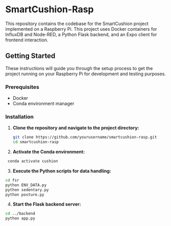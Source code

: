 # SmartCushion-Rasp

This repository contains the codebase for the SmartCushion project implemented on a Raspberry Pi. This project uses Docker containers for InfluxDB and Node-RED, a Python Flask backend, and an Expo client for frontend interaction.

## Getting Started

These instructions will guide you through the setup process to get the project running on your Raspberry Pi for development and testing purposes.

### Prerequisites

- Docker
- Conda environment manager

### Installation

1. **Clone the repository and navigate to the project directory:**

   ```bash
   git clone https://github.com/yourusername/smartcushion-rasp.git
   cd smartcushion-rasp
   ```

2. **Activate the Conda environment:**

```bash
 conda activate cushion
```

3. **Execute the Python scripts for data handling:**

```bash
cd fsr
python ENV_DATA.py
python sedentary.py
python posture.py
```

4. **Start the Flask backend server:**

```bash
cd ../backend
python app.py
```
